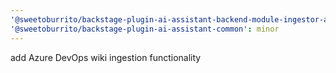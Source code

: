 ```yaml
---
'@sweetoburrito/backstage-plugin-ai-assistant-backend-module-ingestor-azure-devops': minor
'@sweetoburrito/backstage-plugin-ai-assistant-common': minor
---
```


add Azure DevOps wiki ingestion functionality
